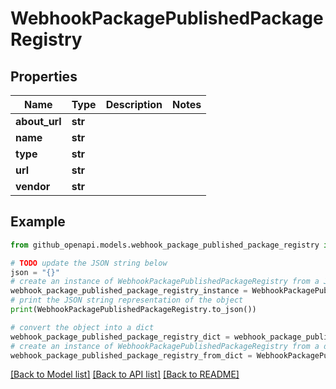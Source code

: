# WebhookPackagePublishedPackageRegistry


## Properties

Name | Type | Description | Notes
------------ | ------------- | ------------- | -------------
**about_url** | **str** |  | 
**name** | **str** |  | 
**type** | **str** |  | 
**url** | **str** |  | 
**vendor** | **str** |  | 

## Example

```python
from github_openapi.models.webhook_package_published_package_registry import WebhookPackagePublishedPackageRegistry

# TODO update the JSON string below
json = "{}"
# create an instance of WebhookPackagePublishedPackageRegistry from a JSON string
webhook_package_published_package_registry_instance = WebhookPackagePublishedPackageRegistry.from_json(json)
# print the JSON string representation of the object
print(WebhookPackagePublishedPackageRegistry.to_json())

# convert the object into a dict
webhook_package_published_package_registry_dict = webhook_package_published_package_registry_instance.to_dict()
# create an instance of WebhookPackagePublishedPackageRegistry from a dict
webhook_package_published_package_registry_from_dict = WebhookPackagePublishedPackageRegistry.from_dict(webhook_package_published_package_registry_dict)
```
[[Back to Model list]](../README.md#documentation-for-models) [[Back to API list]](../README.md#documentation-for-api-endpoints) [[Back to README]](../README.md)


